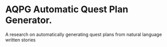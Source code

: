 # AQPG Automatic Quest Plan Generator. 
A research on automatically generating quest plans from natural language written stories
